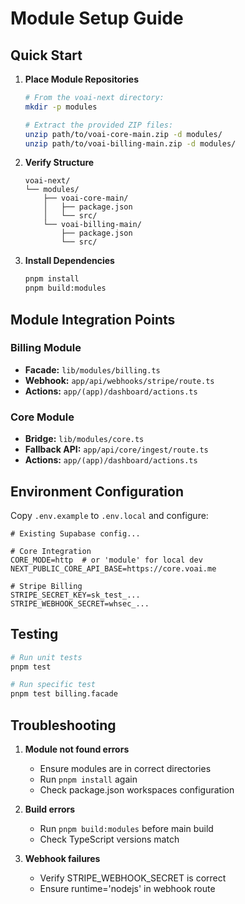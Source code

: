 # Module Setup Guide

## Quick Start

1. **Place Module Repositories**
   ```bash
   # From the voai-next directory:
   mkdir -p modules
   
   # Extract the provided ZIP files:
   unzip path/to/voai-core-main.zip -d modules/
   unzip path/to/voai-billing-main.zip -d modules/
   ```

2. **Verify Structure**
   ```
   voai-next/
   └── modules/
       ├── voai-core-main/
       │   ├── package.json
       │   └── src/
       └── voai-billing-main/
           ├── package.json
           └── src/
   ```

3. **Install Dependencies**
   ```bash
   pnpm install
   pnpm build:modules
   ```

## Module Integration Points

### Billing Module
- **Facade:** `lib/modules/billing.ts`
- **Webhook:** `app/api/webhooks/stripe/route.ts`
- **Actions:** `app/(app)/dashboard/actions.ts`

### Core Module
- **Bridge:** `lib/modules/core.ts`
- **Fallback API:** `app/api/core/ingest/route.ts`
- **Actions:** `app/(app)/dashboard/actions.ts`

## Environment Configuration

Copy `.env.example` to `.env.local` and configure:

```env
# Existing Supabase config...

# Core Integration
CORE_MODE=http  # or 'module' for local dev
NEXT_PUBLIC_CORE_API_BASE=https://core.voai.me

# Stripe Billing
STRIPE_SECRET_KEY=sk_test_...
STRIPE_WEBHOOK_SECRET=whsec_...
```

## Testing

```bash
# Run unit tests
pnpm test

# Run specific test
pnpm test billing.facade
```

## Troubleshooting

1. **Module not found errors**
   - Ensure modules are in correct directories
   - Run `pnpm install` again
   - Check package.json workspaces configuration

2. **Build errors**
   - Run `pnpm build:modules` before main build
   - Check TypeScript versions match

3. **Webhook failures**
   - Verify STRIPE_WEBHOOK_SECRET is correct
   - Ensure runtime='nodejs' in webhook route